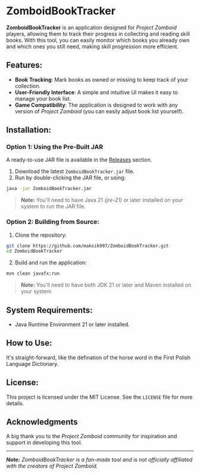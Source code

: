 # ZomboidBookTracker

**ZomboidBookTracker** is an application designed for *Project Zomboid* players, 
allowing them to track their progress in collecting and reading skill books. 
With this tool, you can easily monitor which books you already own and which ones you still need, 
making skill progression more efficient.  

## Features:

- **Book Tracking**: Mark books as owned or missing to keep track of your collection.  
- **User-Friendly Interface**: A simple and intuitive UI makes it easy to manage your book list.  
- **Game Compatibility**: The application is designed to work with any version of *Project Zomboid* (you can easily adjust book list yourself).

## Installation:

### Option 1: Using the Pre-Built JAR

A ready-to-use JAR file is available in the [Releases](https://github.com/maksik997/ZomboidBookTracker/releases) section.  

1. Download the latest `ZomboidBookTracker.jar` file.  
2. Run by double-clicking the JAR file, or using:
```bash
java -jar ZomboidBookTracker.jar
```
> **Note:** You'll need to have Java 21 _(jre-21)_ or later installed on your system to run the JAR file.

### Option 2: Building from Source:

1. Clone the repository:
```bash
git clone https://github.com/maksik997/ZomboidBookTracker.git
cd ZomboidBookTracker
```
2. Build and run the application:
```bash
mvn clean javafx:run
```
> **Note:** You'll need to have both JDK 21 or later and Maven installed on your system.

## System Requirements:

- Java Runtime Environment 21 or later installed.

## How to Use:

It's straight-forward, like the defination of the horse word in the First Polish Language Dictionary.

## License:

This project is licensed under the MIT License. See the `LICENSE` file for more details.

## Acknowledgments

A big thank you to the _Project Zomboid_ community for inspiration and support in developing this tool.

---

_**Note:** ZomboidBookTracker is a fan-made tool and is not officially affiliated with the creators of Project Zomboid._
